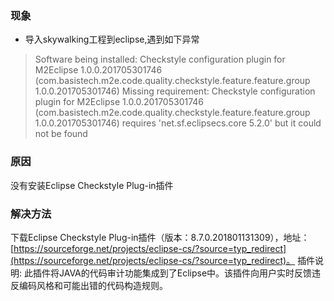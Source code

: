 ### 现象
- 导入skywalking工程到eclipse,遇到如下异常
> Software being installed: Checkstyle configuration plugin for
> M2Eclipse 1.0.0.201705301746
> (com.basistech.m2e.code.quality.checkstyle.feature.feature.group 
> 1.0.0.201705301746) Missing requirement: Checkstyle configuration plugin for M2Eclipse 1.0.0.201705301746
> (com.basistech.m2e.code.quality.checkstyle.feature.feature.group 
> 1.0.0.201705301746) requires 'net.sf.eclipsecs.core 5.2.0' but it could not be found

### 原因
没有安装Eclipse Checkstyle Plug-in插件

### 解决方法
下载Eclipse Checkstyle Plug-in插件（版本：8.7.0.201801131309），地址：[https://sourceforge.net/projects/eclipse-cs/?source=typ_redirect](https://sourceforge.net/projects/eclipse-cs/?source=typ_redirect)。
插件说明:
此插件将JAVA的代码审计功能集成到了Eclipse中。该插件向用户实时反馈违反编码风格和可能出错的代码构造规则。